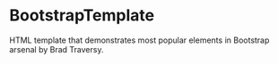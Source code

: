 # BootstrapTemplate
HTML template that demonstrates most popular elements in Bootstrap arsenal by Brad Traversy.  
